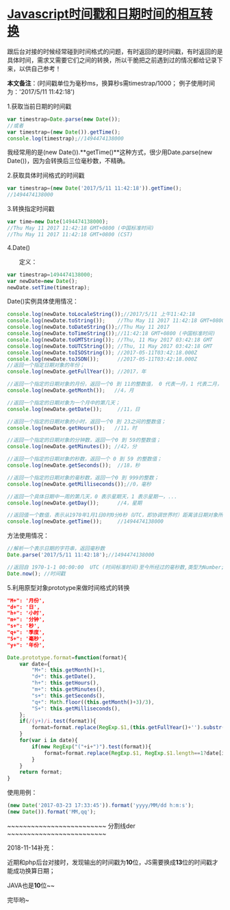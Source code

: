 # [Javascript时间戳和日期时间的相互转换](https://www.cnblogs.com/anniey/p/6846025.html)

跟后台对接的时候经常碰到时间格式的问题，有时返回的是时间戳，有时返回的是具体时间，需求又需要它们之间的转换，所以干脆把之前遇到过的情况都给记录下来，以供自己参考！

**本文备注**：(时间戳单位为毫秒ms，换算秒s需timestrap/1000；
例子使用时间为：'2017/5/11 11:42:18')

1.获取当前日期的时间戳

```js
var timestrap=Date.parse(new Date());
//或者
var timestrap=(new Date()).getTime();
console.log(timestrap);//1494474138000 
```

我经常用的是(new Date()).**getTime()**这种方式，很少用Date.parse(new Date())，因为会转换后三位毫秒数，不精确。

2.获取具体时间格式的时间戳

```js
var timestrap=(new Date('2017/5/11 11:42:18')).getTime();
//1494474138000
```

3.转换指定时间戳

```js
var time=new Date(1494474138000);
//Thu May 11 2017 11:42:18 GMT+0800 (中国标准时间)
//Thu May 11 2017 11:42:18 GMT+0800 (CST)
```

4.Date()

　　定义：

```js
var timestrap=1494474138000;
var newDate=new Date();
newDate.setTime(timestrap);
```
Date()实例具体使用情况：

```js
console.log(newDate.toLocaleString());//2017/5/11 上午11:42:18
console.log(newDate.toString());    //Thu May 11 2017 11:42:18 GMT+0800 (中国标准时间)
console.log(newDate.toDateString());//Thu May 11 2017 
console.log(newDate.toTimeString());//11:42:18 GMT+0800 (中国标准时间)
console.log(newDate.toGMTString()); //Thu, 11 May 2017 03:42:18 GMT
console.log(newDate.toUTCString()); //Thu, 11 May 2017 03:42:18 GMT
console.log(newDate.toISOString()); //2017-05-11T03:42:18.000Z
console.log(newDate.toJSON());      //2017-05-11T03:42:18.000Z
//返回一个指定日期对象的年份；
console.log(newDate.getFullYear()); //2017，年

//返回一个指定的日期对象的月份，返回一个0 到 11的整数值， 0 代表一月，1 代表二月，...
console.log(newDate.getMonth());   //4，月

//返回一个指定的日期对象为一个月中的第几天；
console.log(newDate.getDate());     //11，日

//返回一个指定的日期对象的小时，返回一个0 到 23之间的整数值；
console.log(newDate.getHours());   //11，时

//返回一个指定的日期对象的分钟数，返回一个0 到 59的整数值；
console.log(newDate.getMinutes()); //42，分

//返回一个指定的日期对象的秒数，返回一个 0 到 59 的整数值；
console.log(newDate.getSeconds());  //18，秒

//返回一个指定的日期对象的毫秒数，返回一个0 到 999的整数；
console.log(newDate.getMilliseconds());//0，毫秒

//返回一个具体日期中一周的第几天，0 表示星期天，1 表示星期一，...
console.log(newDate.getDay());      //4，星期

//返回值一个数值，表示从1970年1月1日0时0分0秒（UTC，即协调世界时）距离该日期对象所代表时间的毫秒数；
console.log(newDate.getTime());     //1494474138000

```
方法使用情况：
```js
//解析一个表示日期的字符串，返回毫秒数
Date.parse('2017/5/11 11:42:18');//1494474138000

//返回自 1970-1-1 00:00:00  UTC (时间标准时间)至今所经过的毫秒数,类型为Number;
Date.now(); //时间戳
```

5.利用原型对象prototype来做时间格式的转换

```json
"M+": '月份',
"d+": '日',
"h+": '小时',
"m+": '分钟',
"s+": '秒',
"q+": '季度',
"S+": '毫秒',
"y+": '年份',
```

```js
Date.prototype.format=function(format){
    var date={
        "M+": this.getMonth()+1, 
        "d+": this.getDate(), 
        "h+": this.getHours(),
        "m+": this.getMinutes(),
        "s+": this.getSeconds(),
        "q+": Math.floor((this.getMonth()+3)/3), 
        "S+": this.getMilliseconds(), 
    };
    if(/(y+)/i.test(format)){
        format=format.replace(RegExp.$1,(this.getFullYear()+'').substr(4-RegExp.$1.length));
    }
    for(var i in date){
        if(new RegExp("("+i+")").test(format)){
            format=format.replace(RegExp.$1, RegExp.$1.length==1?date[i]:("00"+date[i]).substr((""+date[i]).length));
        }
    }
    return format;
}
```

使用用例：

```js
(new Date('2017-03-23 17:33:45')).format('yyyy/MM/dd h:m:s');
(new Date()).format('MM,qq');
```

\~~~~~~~~~~~~~~~~~~~~~~~~~ 分割线der ~~~~~~~~~~~~~~~~~~~~~~~~~

2018-11-14补充：

近期和php后台对接时，发现输出的时间戳为**10**位，JS需要换成**13**位的时间戳才能成功换算日期；

JAVA也是**10**位~~

完毕哟~